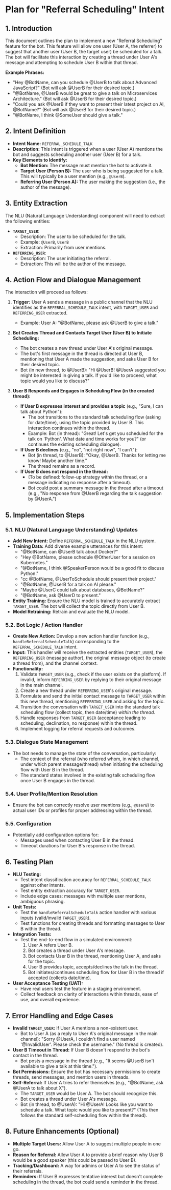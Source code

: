 # Plan for "Referral Scheduling" Intent

## 1. Introduction

This document outlines the plan to implement a new "Referral Scheduling" feature for the bot. This feature will allow one user (User A, the referrer) to suggest that another user (User B, the target user) be scheduled for a talk. The bot will facilitate this interaction by creating a thread under User A's message and attempting to schedule User B within that thread.

**Example Phrases:**

*   "Hey @BotName, can you schedule @UserB to talk about Advanced JavaScript?" (Bot will ask @UserB for their desired topic.)
*   "@BotName, @UserB would be great to give a talk on Microservices Architecture." (Bot will ask @UserB for their desired topic.)
*   "Could you ask @UserB if they want to present their latest project on AI, @BotName?" (Bot will ask @UserB for their desired topic.)
*   "@BotName, I think @SomeUser should give a talk."

## 2. Intent Definition

*   **Intent Name:** `REFERRAL_SCHEDULE_TALK`
*   **Description:** This intent is triggered when a user (User A) mentions the bot and suggests scheduling another user (User B) for a talk.
*   **Key Elements to Identify:**
    *   **Bot Mention:** The message must mention the bot to activate it.
    *   **Target User (Person B):** The user who is being suggested for a talk. This will typically be a user mention (e.g., `@UserB`).
    *   **Referring User (Person A):** The user making the suggestion (i.e., the author of the message).

## 3. Entity Extraction

The NLU (Natural Language Understanding) component will need to extract the following entities:

*   **`TARGET_USER`**:
    *   Description: The user to be scheduled for the talk.
    *   Example: `@UserB`, `UserB`
    *   Extraction: Primarily from user mentions.
*   **`REFERRING_USER`**:
    *   Description: The user initiating the referral.
    *   Extraction: This will be the author of the message.

## 4. Action Flow and Dialogue Management

The interaction will proceed as follows:

1.  **Trigger:** User A sends a message in a public channel that the NLU identifies as the `REFERRAL_SCHEDULE_TALK` intent, with `TARGET_USER` and `REFERRING_USER` extracted.
    *   Example: User A: "@BotName, please ask @UserB to give a talk."

2.  **Bot Creates Thread and Contacts Target User (User B) to Initiate Scheduling:**
    *   The bot creates a new thread under User A's original message.
    *   The bot's first message in the thread is directed at User B, mentioning that User A made the suggestion, and asks User B for their desired topic.
    *   Bot (in new thread, to @UserB): "Hi @UserB! @UserA suggested you might be interested in giving a talk. If you'd like to proceed, what topic would you like to discuss?"

3.  **User B Responds and Engages in Scheduling Flow (in the created thread):**
    *   **If User B expresses interest and provides a topic** (e.g., "Sure, I can talk about Python"):
        *   The bot transitions to the standard talk scheduling flow (asking for date/time), using the topic provided by User B. This interaction continues within the thread.
        *   Example: Bot (in thread): "Great! Let's get you scheduled for the talk on 'Python'. What date and time works for you?" (or continues the existing scheduling dialogue).
    *   **If User B declines** (e.g., "no", "not right now", "I can't"):
        *   Bot (in thread, to @UserB): "Okay, @UserB. Thanks for letting me know! Maybe another time."
        *   The thread remains as a record.
    *   **If User B does not respond in the thread:**
        *   (To be defined: follow-up strategy within the thread, or a message indicating no response after a timeout).
        *   Bot could post a summary message in the thread after a timeout (e.g., "No response from @UserB regarding the talk suggestion by @UserA.")

## 5. Implementation Steps

### 5.1. NLU (Natural Language Understanding) Updates

*   **Add New Intent:** Define `REFERRAL_SCHEDULE_TALK` in the NLU system.
*   **Training Data:** Add diverse example utterances for this intent:
    *   "@BotName, can @UserB talk about Docker?"
    *   "Hey @BotName, please schedule @OtherUser for a session on Kubernetes."
    *   "@BotName, I think @SpeakerPerson would be a good fit to discuss Python."
    *   "cc @BotName, @UserToSchedule should present their project."
    *   "@BotName, @UserB for a talk on AI please."
    *   "Maybe @UserC could talk about databases, @BotName?"
    *   "@BotName, ask @UserD to present."
*   **Entity Training:** Ensure the NLU model is trained to accurately extract `TARGET_USER`. The bot will collect the topic directly from User B.
*   **Model Retraining:** Retrain and evaluate the NLU model.

### 5.2. Bot Logic / Action Handler

*   **Create New Action:** Develop a new action handler function (e.g., `handleReferralScheduleTalk`) corresponding to the `REFERRAL_SCHEDULE_TALK` intent.
*   **Input:** This handler will receive the extracted entities (`TARGET_USER`), the `REFERRING_USER` (message author), the original message object (to create a thread from), and the channel context.
*   **Functionality:**
    1.  Validate `TARGET_USER` (e.g., check if the user exists on the platform). If invalid, inform `REFERRING_USER` by replying to their original message in the main channel.
    2.  Create a new thread under `REFERRING_USER`'s original message.
    3.  Formulate and send the initial contact message to `TARGET_USER` within this new thread, mentioning `REFERRING_USER` and asking for the topic.
    4.  Transition the conversation with `TARGET_USER` into the standard talk scheduling flow (collect topic, then date/time) *within the thread*.
    5.  Handle responses from `TARGET_USER` (acceptance leading to scheduling, declination, no response) within the thread.
    6.  Implement logging for referral requests and outcomes.

### 5.3. Dialogue State Management

*   The bot needs to manage the state of the conversation, particularly:
    *   The context of the referral (who referred whom, in which channel, under which parent message/thread) when initiating the scheduling flow with User B in the thread.
    *   The standard states involved in the existing talk scheduling flow once User B engages in the thread.

### 5.4. User Profile/Mention Resolution

*   Ensure the bot can correctly resolve user mentions (e.g., `@UserB`) to actual user IDs or profiles for proper addressing within the thread.

### 5.5. Configuration

*   Potentially add configuration options for:
    *   Messages used when contacting User B in the thread.
    *   Timeout durations for User B's response in the thread.

## 6. Testing Plan

*   **NLU Testing:**
    *   Test intent classification accuracy for `REFERRAL_SCHEDULE_TALK` against other intents.
    *   Test entity extraction accuracy for `TARGET_USER`.
    *   Include edge cases: messages with multiple user mentions, ambiguous phrasing.
*   **Unit Tests:**
    *   Test the `handleReferralScheduleTalk` action handler with various inputs (valid/invalid `TARGET_USER`).
    *   Test functions for creating threads and formatting messages to User B within the thread.
*   **Integration Tests:**
    *   Test the end-to-end flow in a simulated environment:
        1.  User A refers User B.
        2.  Bot creates a thread under User A's message.
        3.  Bot contacts User B in the thread, mentioning User A, and asks for the topic.
        4.  User B provides topic, accepts/declines the talk in the thread.
        5.  Bot initiates/continues scheduling flow for User B in the thread if accepted (collects date/time).
*   **User Acceptance Testing (UAT):**
    *   Have real users test the feature in a staging environment.
    *   Collect feedback on clarity of interactions within threads, ease of use, and overall experience.

## 7. Error Handling and Edge Cases

*   **Invalid `TARGET_USER`:** If User A mentions a non-existent user.
    *   Bot to User A (as a reply to User A's original message in the main channel): "Sorry @UserA, I couldn't find a user named '@InvalidUser'. Please check the username." (No thread is created).
*   **User B Timeout in Thread:** If User B doesn't respond to the bot's contact in the thread.
    *   Bot posts a message in the thread (e.g., "It seems @UserB isn't available to give a talk at this time.").
*   **Bot Permissions:** Ensure the bot has necessary permissions to create threads, send messages, and mention users in threads.
*   **Self-Referral:** If User A tries to refer themselves (e.g., "@BotName, ask @UserA to talk about X").
    *   The `TARGET_USER` would be User A. The bot should recognize this.
    *   Bot creates a thread under User A's message.
    *   Bot (in thread, to @UserA): "Hi @UserA! Looks like you want to schedule a talk. What topic would you like to present?" (This then follows the standard self-scheduling flow within the thread).

## 8. Future Enhancements (Optional)

*   **Multiple Target Users:** Allow User A to suggest multiple people in one go.
*   **Reason for Referral:** Allow User A to provide a brief reason why User B would be a good speaker (this could be passed to User B).
*   **Tracking/Dashboard:** A way for admins or User A to see the status of their referrals.
*   **Reminders:** If User B expresses tentative interest but doesn't complete scheduling in the thread, the bot could send a reminder in the thread.
